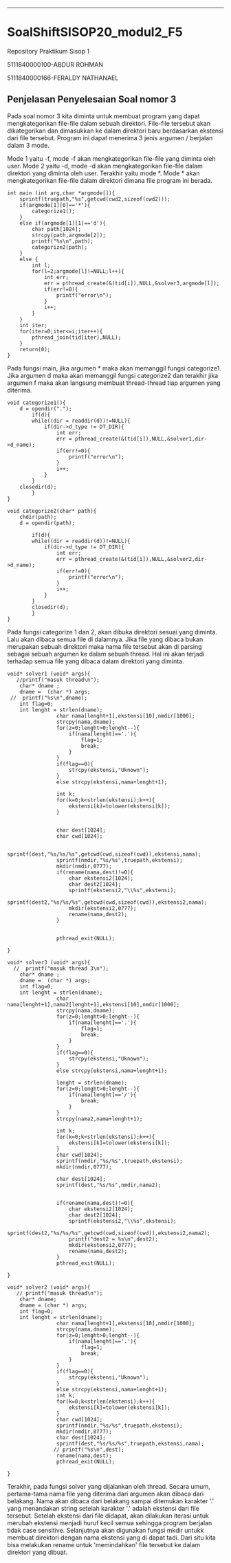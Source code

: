 ----------
# SoalShiftSISOP20_modul2_F5
Repository Praktikum Sisop 1

5111840000100-ABDUR ROHMAN

5111840000166-FERALDY NATHANAEL

## Penjelasan Penyelesaian Soal nomor 3
Pada soal nomor 3 kita diminta untuk membuat program yang dapat mengkategorikan file-file dalam sebuah direktori. File-file tersebut akan dikategorikan dan dimasukkan ke dalam direktori baru berdasarkan ekstensi dari file tersebut. Program ini dapat menerima 3 jenis argumen / berjalan dalam 3 mode. 

Mode 1 yaitu -f, mode -f akan mengkategorikan file-file yang diminta oleh user. Mode 2 yaitu -d, mode -d akan mengkategorikan file-file dalam direktori yang diminta oleh user. Terakhir yaitu mode \*. Mode \* akan mengkategorikan file-file dalam direktori dimana file program ini berada.

```
int main (int arg,char *argmode[]){
    sprintf(truepath,"%s",getcwd(cwd2,sizeof(cwd2)));
    if(argmode[1][0]=='*'){
        categorize1();
    }
    else if(argmode[1][1]=='d'){
        char path[1024];
        strcpy(path,argmode[2]);
        printf("%s\n",path);
        categorize2(path);
    }
    else {
        int l;
        for(l=2;argmode[l]!=NULL;l++){
            int err;
            err = pthread_create(&(tid[i]),NULL,&solver3,argmode[l]);
            if(err!=0){
                printf("error\n");
            }
            i++;
        }
    }
    int iter;
    for(iter=0;iter<=i;iter++){
        pthread_join(tid[iter],NULL);
    }
    return(0);
}
```
Pada fungsi main, jika argumen * maka akan memanggil fungsi categorize1. Jika argumen d maka akan memanggil fungsi categorize2 dan terakhir jika argumen f maka akan langsung membuat thread-thread tiap argumen yang diterima. 

```
void categorize1(){
    d = opendir(".");
        if(d){
        while((dir = readdir(d))!=NULL){
            if(dir->d_type != DT_DIR){ 
                int err;
                err = pthread_create(&(tid[i]),NULL,&solver1,dir->d_name);
                if(err!=0){
                    printf("error\n");
                }
                i++;
            }
        }
    closedir(d);
        }
}

void categorize2(char* path){ 
    chdir(path);
    d = opendir(path);
    
        if(d){
        while((dir = readdir(d))!=NULL){
            if(dir->d_type != DT_DIR){ 
                int err;
                err = pthread_create(&(tid[i]),NULL,&solver2,dir->d_name);
                if(err!=0){
                    printf("error\n");
                }
                i++;
            }
        }
        closedir(d);
        }
}
```
Pada fungsi categorize 1 dan 2, akan dibuka direktori sesuai yang diminta. Lalu akan dibaca semua file di dalamnya. Jika file yang dibaca bukan merupakan sebuah direktori maka nama file tersebut akan di parsing sebagai sebuah argumen ke dalam sebuah thread. Hal ini akan terjadi terhadap semua file yang dibaca dalam direktori yang diminta. 

```
void* solver1 (void* args){
   //printf("masuk thread\n");
    char* dname ;
    dname =  (char *) args;
 //  printf("%s\n",dname);
    int flag=0;
    int lenght = strlen(dname);
                char nama[lenght+1],ekstensi[10],nmdir[1000];
                strcpy(nama,dname);
                for(z=0;lenght>0;lenght--){
                    if(nama[lenght]=='.'){
                        flag=1;
                        break;
                    } 
                }
                if(flag==0){
                    strcpy(ekstensi,"Uknown");
                }
                else strcpy(ekstensi,nama+lenght+1);

                int k;
                for(k=0;k<strlen(ekstensi);k++){
                    ekstensi[k]=tolower(ekstensi[k]);
                }

                
                char dest[1024];
                char cwd[1024];
                
                sprintf(dest,"%s/%s/%s",getcwd(cwd,sizeof(cwd)),ekstensi,nama);
                sprintf(nmdir,"%s/%s",truepath,ekstensi);
                mkdir(nmdir,0777);
                if(rename(nama,dest)!=0){
                    char ekstensi2[1024];
                    char dest2[1024];
                    sprintf(ekstensi2,"\\%s",ekstensi);
                    sprintf(dest2,"%s/%s/%s",getcwd(cwd,sizeof(cwd)),ekstensi2,nama);
                    mkdir(ekstensi2,0777);
                    rename(nama,dest2);
                }
                
                
                pthread_exit(NULL);

}

void* solver3 (void* args){
  //  printf("masuk thread 3\n");
    char* dname ;
    dname =  (char *) args;
    int flag=0;
    int lenght = strlen(dname);
                char nama[lenght+1],nama2[lenght+1],ekstensi[10],nmdir[1000];
                strcpy(nama,dname);
                for(z=0;lenght>0;lenght--){
                    if(nama[lenght]=='.'){
                        flag=1;
                        break;
                    }  
                }
                if(flag==0){
                    strcpy(ekstensi,"Uknown");
                }
                else strcpy(ekstensi,nama+lenght+1);

                lenght = strlen(dname);
                for(z=0;lenght>0;lenght--){
                    if(nama[lenght]=='/'){
                        break;
                    }  
                }
                strcpy(nama2,nama+lenght+1);

                int k;
                for(k=0;k<strlen(ekstensi);k++){
                    ekstensi[k]=tolower(ekstensi[k]);
                }
                char cwd[1024];
                sprintf(nmdir,"%s/%s",truepath,ekstensi);
                mkdir(nmdir,0777);

                char dest[1024];
                sprintf(dest,"%s/%s",nmdir,nama2);

                
                if(rename(nama,dest)!=0){
                    char ekstensi2[1024];
                    char dest2[1024];
                    sprintf(ekstensi2,"\\%s",ekstensi);
                    sprintf(dest2,"%s/%s/%s",getcwd(cwd,sizeof(cwd)),ekstensi2,nama2);
                    printf("dest2 = %s\n",dest2);
                    mkdir(ekstensi2,0777);
                    rename(nama,dest2);
                }
                pthread_exit(NULL);

}

void* solver2 (void* args){
   // printf("masuk thread\n");
    char* dname;
    dname = (char *) args;
    int flag=0;
    int lenght = strlen(dname);
                char nama[lenght+1],ekstensi[10],nmdir[1000];
                strcpy(nama,dname);
                for(z=0;lenght>0;lenght--){
                    if(nama[lenght]=='.'){
                        flag=1;
                        break;
                    }  
                }
                if(flag==0){
                    strcpy(ekstensi,"Uknown");
                }
                else strcpy(ekstensi,nama+lenght+1);
                int k;
                for(k=0;k<strlen(ekstensi);k++){
                    ekstensi[k]=tolower(ekstensi[k]);
                }
                char cwd[1024];
                sprintf(nmdir,"%s/%s",truepath,ekstensi);
                mkdir(nmdir,0777);
                char dest[1024];
                sprintf(dest,"%s/%s/%s",truepath,ekstensi,nama);
               // printf("%s\n",dest);
                rename(nama,dest);
                pthread_exit(NULL);

}
```
Terakhir, pada fungsi solver yang dijalankan oleh thread. Secara umum, pertama-tama  nama file yang diterima dari argumen akan dibaca dari belakang. Nama akan dibaca dari belakang sampai ditemukan karakter '.' yang menandakan string setelah karakter '.' adalah ekstensi dari file tersebut. Setelah ekstensi dari file didapat, akan dilakukan iterasi untuk merubah ekstensi menjadi huruf kecil semua sehingga program berjalan tidak case sensitive. Selanjutnya akan digunakan fungsi mkdir untukk membuat direktori dengan nama ekstensi yang di dapat tadi. Dari situ kita bisa melakukan rename untuk 'memindahkan' file tersebut ke dalam direktori yang dibuat. 
